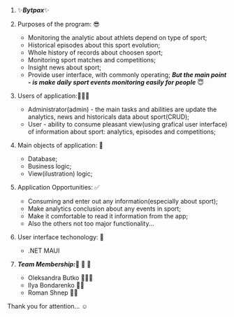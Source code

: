 1. ✨**_Bytpax_**✨
2. Purposes of the program: 😎
   - Monitoring the analytic about athlets depend on type of sport;
   - Historical episodes about this sport evolution;
   - Whole history of records about choosen sport;
   - Monitoring sport matches and competitions;
   - Insight news about sport;
   - Provide user interface, with commonly operating;
     **_But the main point - is make daily sport events monitoring easily for people_** 😇
3. Users of application:👨🏻‍💼
   - Administrator(admin) - the main tasks and abilities are update the analytics, news and historicals data about sport(CRUD);
   - User - ability to consume pleasant view(using grafical user interface) of information about sport: analytics, episodes and competitions;
4. Main objects of application: 🎯
   - Database;
   - Business logic;
   - View(ilustration) logic;
5. Application Opportunities: ✅
   - Consuming and enter out any information(especially about sport);
   - Make analytics conclusion about any events in sport;
   - Make it comfortable to read it information from the app;
   - Also the others not too major functionality...
6. User interface techonology: 📱
   - .NET MAUI

7. **_Team Membership:_**🦔 🦔 🦔
    - Oleksandra Butko 👩🏻‍✈️
    - Ilya  Bondarenko 👨‍✈️
    - Roman Shnep 👨‍✈️
    
Thank you for attention... ☺️
